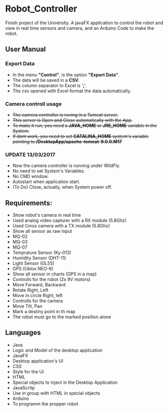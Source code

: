 # Robot_Controller
Finish project of the University. A javaFX application to control the robot and view in real time sensors and camera, and an Arduino Code to make the robot.

## User Manual
### Export Data
- In the menu **"Control"**, is the option **"Export Data"**.
- The data will be saved in a **CSV**.
- The column separator to Excel is '**;**'.
- The csv opened with Excel format the data automatically.

### Camera controll usage
- ~~The camera controller is runing in a Tomcat server.~~
- ~~This server is Open and Close automatically with the App.~~
- ~~To make it run, you need a **JAVA_HOME** or **JRE_HOME** variable in the System.~~
- ~~If dont work, you need to set **CATALINA_HOME** system's variable pointing to **/DesktopApp/apache-tomcat-9.0.0.M17**~~

### UPDATE 13/03/2017
- Now the camera controller is running under WildFly. 
- No need to set System's Variables.
- No CMD window.
- Autostart when application start.
- (To Do) Close, actually, when System power off.


## Requirements:
 - Show robot's camera in real time
  - Used analog video capturer with a RX module (5.8Ghz)
  - Used Cmos camera with a TX module (5.8Ghz)
 - Show all sensor as raw input
  -  MQ-02
  -  MQ-03
  -  MQ-07
  -  Temprature Sensor (Ky-013)
  -  Humidity Sensor (DHT-11)
  -  Light Sensor (GL55)
  -  GPS (Ublox NEO-6)
 - Show all sensor in charts (GPS in a map)
 - Controlls for the robot (2x 9V motors)
  -  Move Forward, Backward
  -  Rotate Right, Left
  -  Move in circle Right, left
 - Controlls for the camera
  -  Move Tilt, Pan
 - Mark a destiny point in th map
  -  The robot must go to the marked position alone 
  
## Languages
 - Java
  -  Logic and Model of the desktop application
 - JavaFX
  -  Desktop application's UI
 - CSS
  -  Style for the UI
 - HTML
  -  Special objects to inject in the Desktop Application
 - JavaScritp
  -  Use in group with HTML in special objects
 - Arduino
  -  To programm the propper robot

